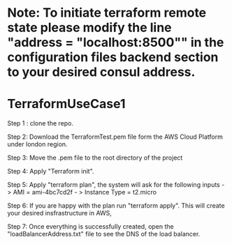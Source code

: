 # Note: To initiate terraform remote state please modify the line  "address = "localhost:8500"" in the  configuration files backend  section  to your desired consul address.   

# TerraformUseCase1

Step 1 : clone the repo. 

Step 2: Download the TerraformTest.pem file form the AWS Cloud Platform under london region. 

Step 3: Move the .pem file to the root directory of the project 

Step 4: Apply "Terraform init". 

Step 5: Apply "terraform plan", the system will ask for the following inputs 
		- > AMI = ami-4bc7cd2f
		- > Instance Type = t2.micro

Step 6: If you are happy with the plan run  "terraform apply". This will create your desired  insfrastructure in AWS,

Step 7: Once everything is successfully created, open the "loadBalancerAddress.txt" file to see the DNS of the load balancer.
 
